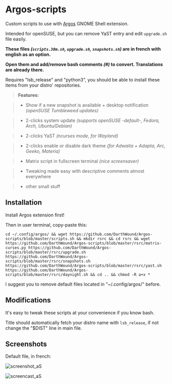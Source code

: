 # Argos-scripts
Custom scripts to use with [Argos](https://extensions.gnome.org/extension/1176/argos/) GNOME Shell extension.

Intended for openSUSE, but you can remove YaST entry and edit `upgrade.sh` file easily.

**These files _(`scripts.30m.sh`, `upgrade.sh`, `snapshots.sh`)_ are in french with english as an option.**

**Open them and add/remove bash comments _(#)_ to convert. Translations are already there.**

Requires "lsb_release" and "python3", you should be able to install these items from your distro' repositories.


> **Features:**

> * Show if a new snapshot is available + desktop notification _(openSUSE Tumbleweed updates)_

> * 2-clicks system update _(supports openSUSE -default-, Fedora, Arch, Ubuntu/Debian)_

> * 2-clicks YaST _(ncurses mode, for Wayland)_

> * 2-clicks enable or disable dark theme _(for Adwaita + Adapta, Arc, Geeko, Materia)_

> * Matrix script in fullscreen terminal _(nice screensaver)_

> * Tweaking made easy with descriptive comments almost everywhere

> * other small stuff

## Installation
Install Argos extension first!

Then in user terminal, copy-paste this:
```
cd ~/.config/argos/ && wget https://github.com/DarthWound/Argos-scripts/blob/master/scripts.sh && mkdir rsrc && cd rsrc && wget https://github.com/DarthWound/Argos-scripts/blob/master/rsrc/matrix-curses.py https://github.com/DarthWound/Argos-scripts/blob/master/rsrc/upgrade.sh https://github.com/DarthWound/Argos-scripts/blob/master/rsrc/snapshots.sh https://github.com/DarthWound/Argos-scripts/blob/master/rsrc/yast.sh https://github.com/DarthWound/Argos-scripts/blob/master/rsrc/daynight.sh && cd .. && chmod -R a+x *
```
I suggest you to remove default files located in "~/.config/argos/" before.

## Modifications
It's easy to tweak these scripts at your convenience if you know bash.

Title should automatically fetch your distro name with `lsb_release`, if not change the "$DIST" line in main file. 

## Screenshots
Default file, in french:

![screenshot_aS](https://i.imgur.com/DYGWBmL.png)

![screencast_aS](https://i.imgur.com/k2VavpU.gif)
